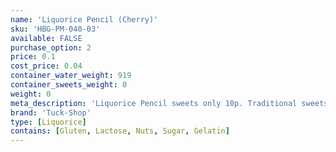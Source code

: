 ```yaml
---
name: 'Liquorice Pencil (Cherry)'
sku: 'HBG-PM-040-03'
available: FALSE
purchase_option: 2
price: 0.1
cost_price: 0.04
container_water_weight: 919
container_sweets_weight: 0
weight: 0
meta_description: 'Liquorice Pencil sweets only 10p. Traditional sweets and more at Humbugs Confectionery Store. Specialists in satisfying your sweet tooth!'
brand: 'Tuck-Shop'
type: [Liquorice]
contains: [Gluten, Lactose, Nuts, Sugar, Gelatin]
---
```

